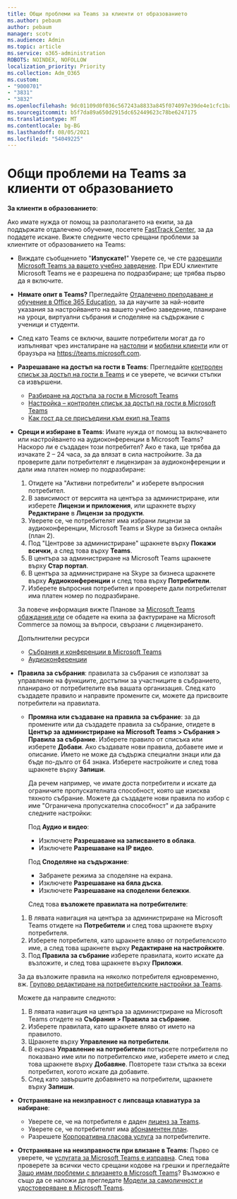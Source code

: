 ```yaml
---
title: Общи проблеми на Teams за клиенти от образованието
ms.author: pebaum
author: pebaum
manager: scotv
ms.audience: Admin
ms.topic: article
ms.service: o365-administration
ROBOTS: NOINDEX, NOFOLLOW
localization_priority: Priority
ms.collection: Adm_O365
ms.custom:
- "9000701"
- "3831"
- "3832"
ms.openlocfilehash: 9dc01109d0f036c567243a8833a845f074097e39de4e1cfc1ba38da61b8f97ab
ms.sourcegitcommit: b5f7da89a650d2915dc652449623c78be6247175
ms.translationtype: MT
ms.contentlocale: bg-BG
ms.lasthandoff: 08/05/2021
ms.locfileid: "54049225"
---
```

# <a name="teams-common-issues-for-education-customers"></a>Общи проблеми на Teams за клиенти от образованието

**За клиенти в образованието**:

Ако имате нужда от помощ за разполагането на екипи, за да поддържате отдалечено обучение, посетете [FastTrack Center](https://www.microsoft.com/fasttrack), за да подадете искане. Вижте следните често срещани проблеми за клиентите от образованието на Teams:

- Виждате съобщението "**Изпускате!**" Уверете се, че сте [разрешили Microsoft Teams за вашето учебно заведение](https://docs.microsoft.com/microsoft-365/education/intune-edu-trial/enable-microsoft-teams). При EDU клиентите Microsoft Teams не е разрешена по подразбиране; ще трябва първо да я включите.

- **Нямате опит в Teams?** Прегледайте [Отдалечено преподаване и обучение в Office 365 Education](https://support.office.com/article/remote-teaching-and-learning-in-office-365-education-f651ccae-7b65-478b-8366-51bb884025c4), за да научите за най-новите указания за настройването на вашето учебно заведение, планиране на уроци, виртуални събрания и споделяне на съдържание с ученици и студенти.

- След като Teams се включи, вашите потребители могат да го изпълняват чрез инсталиране на [настолни](https://docs.microsoft.com/MicrosoftTeams/get-clients#desktop-client) и [мобилни клиенти](https://docs.microsoft.com/MicrosoftTeams/get-clients#mobile-clients) или от браузъра на https://teams.microsoft.com.

- **Разрешаване на достъп на гости в Teams**: Прегледайте [контролен списък за достъп на гости в Teams](https://docs.microsoft.com/microsoftteams/guest-access-checklist) и се уверете, че всички стъпки са извършени.
    - [Разбиране на достъпа за гости в Microsoft Teams](https://docs.microsoft.com/microsoftteams/guest-access)
    - [Настройка – контролен списък за достъп на гости в Microsoft Teams](https://docs.microsoft.com/microsoftteams/guest-access-checklist)
    - [Как гост да се присъедини към екип на Teams](https://docs.microsoft.com/microsoftteams/guest-joins)

- **Срещи и избиране в Teams**: Имате нужда от помощ за включването или настройването на аудиоконференции в Microsoft Teams? Наскоро ли е създаден този потребител? Ако е така, ще трябва да изчакате 2 – 24 часа, за да влязат в сила настройките. За да проверите дали потребителят е лицензиран за аудиоконференции и дали има платен номер по подразбиране:
    1. Отидете на "Активни потребители" и изберете въпросния потребител.
    2. В зависимост от версията на центъра за администриране, или изберете **Лицензи и приложения**, или щракнете върху **Редактиране** в **Лицензи за продукти**.
    3. Уверете се, че потребителят има избрани лицензи за аудиоконференции, Microsoft Teams и Skype за бизнеса онлайн (план 2).
    4. Под "Центрове за администриране" щракнете върху **Покажи всички**, а след това върху **Teams**.
    5. В центъра за администриране на Microsoft Teams щракнете върху **Стар портал**.
    6. В центъра за администриране на Skype за бизнеса щракнете върху **Аудиоконференции** и след това върху **Потребители**.
    7. Изберете въпросния потребител и проверете дали потребителят има платен номер по подразбиране.

    За повече информация вижте Планове за [Microsoft Teams обаждания или](https://docs.microsoft.com/microsoftteams/calling-plans-for-office-365) се обадете на екипа за фактуриране на Microsoft Commerce за помощ за въпроси, свързани с лицензирането.

    Допълнителни ресурси

    - [Събрания и конференции в Microsoft Teams](https://docs.microsoft.com/microsoftteams/deploy-meetings-microsoft-teams-landing-page)
    - [Аудиоконференции](https://docs.microsoft.com/microsoftteams/audio-conferencing-in-office-365)

- **Правила за събрания**: правилата за събрания се използват за управление на функциите, достъпни за участниците в събранието, планирано от потребителите във вашата организация. След като създадете правило и направите промените си, можете да присвоите потребители на правилата.

    - **Промяна или създаване на правила за събрание**: за да промените или да създадете правила за събрание, отидете в **Център за администриране на Microsoft Teams > Събрания > Правила за събрание**. Изберете правило от списъка или изберете **Добави**. Ако създавате нови правила, добавете име и описание. Името не може да съдържа специални знаци или да бъде по-дълго от 64 знака. Изберете настройките и след това щракнете върху **Запиши**. 
    
        Да речем например, че имате доста потребители и искате да ограничите пропускателната способност, която ще изисква тяхното събрание. Можете да създадете нови правила по избор с име "Ограничена пропускателна способност" и да забраните следните настройки:

        Под **Аудио и видео**:
        - Изключете **Разрешаване на записването в облака**.
        - Изключете **Разрешаване на IP видео**.

        Под **Споделяне на съдържание**:

        - Забранете режима за споделяне на екрана.
        - Изключете **Разрешаване на бяла дъска**.
        - Изключете **Разрешаване на споделени бележки**.

        След това **възложете правилата на потребителите**:

    1. В лявата навигация на центъра за администриране на Microsoft Teams отидете на **Потребители** и след това щракнете върху потребителя.
    2. Изберете потребителя, като щракнете вляво от потребителското име, а след това щракнете върху **Редактиране на настройките**.
    3. Под **Правила за събрание** изберете правилата, които искате да възложите, и след това щракнете върху **Приложи**.

    За да възложите правила на няколко потребителя едновременно, вж. [Групово редактиране на потребителските настройки за Teams](https://docs.microsoft.com/microsoftteams/edit-user-settings-in-bulk).

    Можете да направите следното:
    1. В лявата навигация на центъра за администриране на Microsoft Teams отидете на **Събрания > Правила за събрание**.
    2. Изберете правилата, като щракнете вляво от името на правилото.
    3. Щракнете върху **Управление на потребители**.
    4. В екрана **Управление на потребители** потърсете потребителя по показвано име или по потребителско име, изберете името и след това щракнете върху **Добавяне**. Повторете тази стъпка за всеки потребител, когото искате да добавите.
    5. След като завършите добавянето на потребители, щракнете върху **Запиши**.

- **Отстраняване на неизправност с липсваща клавиатура за набиране**:
    - Уверете се, че на потребителя е даден [лиценз за Teams](https://docs.microsoft.com/MicrosoftTeams/assign-teams-licenses).
    - Уверете се, че потребителят има [абонаментен план](https://docs.microsoft.com/MicrosoftTeams/calling-plan-landing-page).
    - Разрешете [Корпоративна гласова услуга](https://docs.microsoft.com/skypeforbusiness/skype-for-business-hybrid-solutions/plan-your-phone-system-cloud-pbx-solution/enable-users-for-enterprise-voice-online-and-phone-system-voicemail#to-enable-your-users-for-phone-system-in-office-365-voice-and-voicemail) за потребителите.

- **Отстраняване на неизправности при влизане в Teams**: Първо се уверете, че [услугата за Microsoft Teams е изправна](https://admin.microsoft.com/Adminportal/Home?source=applauncher#/servicehealth). След това проверете за всички често срещани кодове на грешки и прегледайте [Защо имам проблеми с влизането в Microsoft Teams](https://support.office.com/article/a02f683b-61a3-4008-9447-ee60c5593b0f)? Възможно е също да се наложи да прегледате [Модели за самоличност и удостоверяване в Microsoft Teams](https://docs.microsoft.com/MicrosoftTeams/identify-models-authentication).
